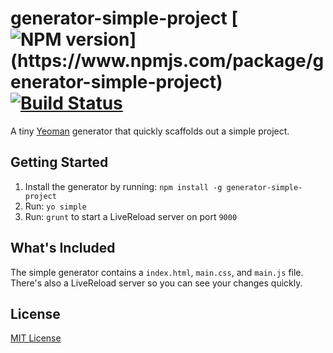 # generator-simple-project [![NPM version](https://img.shields.io/npm/v/generator-simple-project.svg?)](https://www.npmjs.com/package/generator-simple-project) [![Build Status](https://secure.travis-ci.org/AllThingsSmitty/generator-simple-project.png?branch=master)](https://travis-ci.org/AllThingsSmitty/generator-simple-project)



A tiny [Yeoman](http://yeoman.io) generator that quickly scaffolds out a simple project.


## Getting Started

1. Install the generator by running: `npm install -g generator-simple-project`
2. Run: `yo simple`
3. Run: `grunt` to start a LiveReload server on port `9000`


## What's Included

The simple generator contains a `index.html`, `main.css`, and `main.js` file. There's also a LiveReload server so you can see your changes quickly.


## License

[MIT License](https://github.com/AllThingsSmitty/generator-simple-project/blob/master/LICENSE)